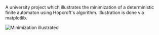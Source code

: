 A university project which illustrates the minimization of a deterministic finite automaton using Hopcroft's algorithm.
Illustration is done via matplotlib.

![Minimization illustrated](https://i.imgur.com/xjeRhWq.png)
